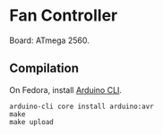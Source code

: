 # Fan Controller

Board: ATmega 2560.

## Compilation

On Fedora, install [Arduino CLI](https://arduino.github.io/arduino-cli/).

```
arduino-cli core install arduino:avr
make
make upload
```
